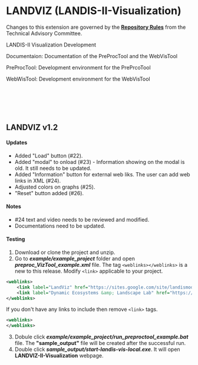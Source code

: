 LANDVIZ (LANDIS-II-Visualization)
========================

Changes to this extension are governed by the [**Repository Rules**](https://sites.google.com/site/landismodel/developers/developers-blog/repositoryrulesfromthetechnicaladvisorycommittee) from the Technical Advisory Committee.

LANDIS-II Visualization Development

Documentaion: Documentation of the PreProcTool and the WebVisTool

PreProcTool: Development environment for the PrePrcoTool

WebWisTool: Development environment for the WebVisTool

<br></br>
<br></br>
## LANDVIZ v1.2

#### Updates 
* Added "Load" button (#22).
* Added "modal" to onload (#23) - Information showing on the modal is old.  It still needs to be updated.
* Added "Information" button for external web liks.  The user can add web links in XML (#24).
* Adjusted colors on graphs (#25).
* "Reset" button added (#26).

#### Notes
* #24 text and video needs to be reviewed and modified.
* Documentations need to be updated.

#### Testing
1. Download or clone the project and unzip.
2. Go to **_example/example\_project_** folder and open **_preproc\_VizTool\_example.xml_** file. The tag ```<weblinks></weblinks>``` is a new to this release.  Modify ```<link>``` applicable to your project.
```xml
<weblinks>
	<link label="LandViz" href="https://sites.google.com/site/landismodel/tools/viz-tool" />
	<link label="Dynamic Ecosystems &amp; Landscape Lab" href="https://sites.google.com/a/ncsu.edu/dynamic-ecosystems-landscape-lab" />
</weblinks>
```
If you don't have any links to include then remove ```<link>``` tags.
```xml
<weblinks>
</weblinks>
```
3. Dobule click **_example/example\_project/run\_preproctool\_example.bat_** file.  The **"sample\_output"** file will be created after the successful run.
4. Double click **_sample_output/start-landis-vis-local.exe_**.  It will open **LANDVIZ-II-Visualization** webpage.



